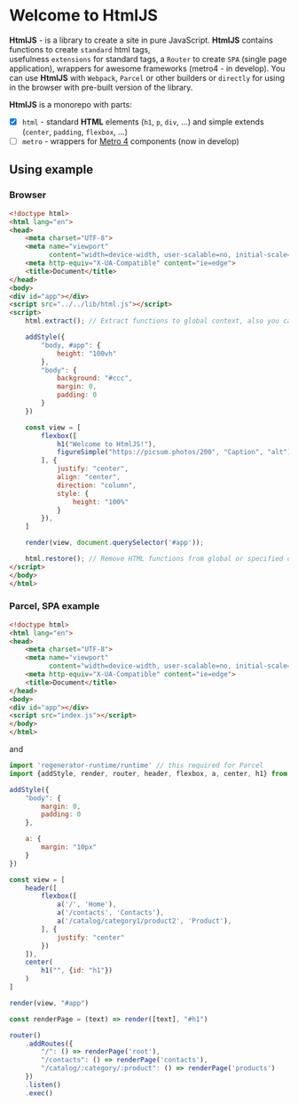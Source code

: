 # Welcome to HtmlJS

**HtmlJS** - is a library to create a site in pure JavaScript. **HtmlJS** contains functions to create `standard` html tags,  
usefulness `extensions` for standard tags, a `Router` to create `SPA` (single page application), wrappers for awesome frameworks (metro4 - in develop).
You can use **HtmlJS** with `Webpack`, `Parcel` or other builders or `directly` for using in the browser with pre-built version of the library. 

**HtmlJS** is a monorepo with parts:

- [x] `html` - standard **HTML** elements (`h1`, `p`, `div`, ...) and simple extends (`center`, `padding`, `flexbox`, ...)
- [ ] `metro` - wrappers for [Metro 4](https://metroui.org.ua) components (now in develop)

## Using example

### Browser

```html
<!doctype html>
<html lang="en">
<head>
    <meta charset="UTF-8">
    <meta name="viewport"
          content="width=device-width, user-scalable=no, initial-scale=1.0, maximum-scale=1.0, minimum-scale=1.0">
    <meta http-equiv="X-UA-Compatible" content="ie=edge">
    <title>Document</title>
</head>
<body>
<div id="app"></div>
<script src="../../lib/html.js"></script>
<script>
    html.extract(); // Extract functions to global context, also you can define specified context

    addStyle({
        "body, #app": {
            height: "100vh"
        },
        "body": {
            background: "#ccc",
            margin: 0,
            padding: 0
        }
    })

    const view = [
        flexbox([
            h1("Welcome to HtmlJS!"),
            figureSimple("https://picsum.photos/200", "Caption", "alt")
        ], {
            justify: "center",
            align: "center",
            direction: "column",
            style: {
                height: "100%"
            }
        }),
    ]

    render(view, document.querySelector('#app'));

    html.restore(); // Remove HTML functions from global or specified context 
</script>
</body>
</html>
```

### Parcel, SPA example 
```html
<!doctype html>
<html lang="en">
<head>
    <meta charset="UTF-8">
    <meta name="viewport"
          content="width=device-width, user-scalable=no, initial-scale=1.0, maximum-scale=1.0, minimum-scale=1.0">
    <meta http-equiv="X-UA-Compatible" content="ie=edge">
    <title>Document</title>
</head>
<body>
<div id="app"></div>
<script src="index.js"></script>
</body>
</html>
```
and
```javascript
import 'regenerator-runtime/runtime' // this required for Parcel
import {addStyle, render, router, header, flexbox, a, center, h1} from "../../src"

addStyle({
    "body": {
        margin: 0,
        padding: 0
    },

    a: {
        margin: "10px"
    }
})

const view = [
    header([
        flexbox([
            a('/', 'Home'),
            a('/contacts', 'Contacts'),
            a('/catalog/category1/product2', 'Product'),
        ], {
            justify: "center"
        })
    ]),
    center(
        h1("", {id: "h1"})
    )
]

render(view, "#app")

const renderPage = (text) => render([text], "#h1")

router()
    .addRoutes({
        "/": () => renderPage('root'),
        "/contacts": () => renderPage('contacts'),
        "/catalog/:category/:product": () => renderPage('products')
    })
    .listen()
    .exec()
```